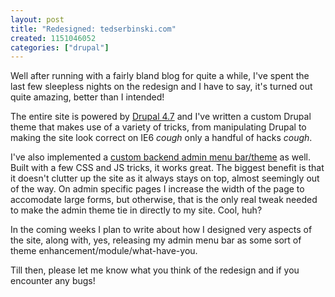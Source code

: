 ```yaml
---
layout: post
title: "Redesigned: tedserbinski.com"
created: 1151046052
categories: ["drupal"]
---
```

Well after running with a fairly bland blog for quite a while, I've spent the last few sleepless nights on the redesign and I have to say, it's turned out quite amazing, better than I intended!

The entire site is powered by <a href="http://drupal.org">Drupal 4.7</a> and I've written a custom Drupal theme that makes use of a variety of tricks, from manipulating Drupal to making the site look correct on IE6 *cough* only a handful of hacks *cough*.

I've also implemented a <a href="{{ site.domain }}/files/ts_s2.png">custom backend admin menu bar/theme</a> as well. Built with a few CSS and JS tricks, it works great. The biggest benefit is that it doesn't clutter up the site as it always stays on top, almost seemingly out of the way. On admin specific pages I increase the width of the page to accomodate large forms, but otherwise, that is the only real tweak needed to make the admin theme tie in directly to my site. Cool, huh?

In the coming weeks I plan to write about how I designed very aspects of the site, along with, yes, releasing my admin menu bar as some sort of theme enhancement/module/what-have-you.

Till then, please let me know what you think of the redesign and if you encounter any bugs!
